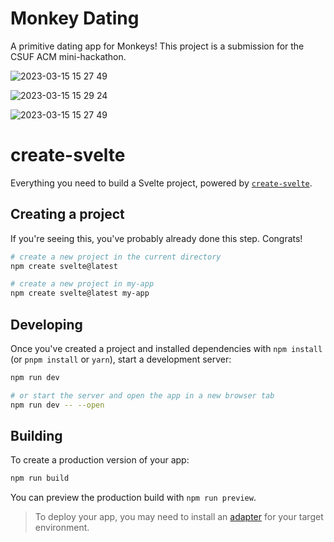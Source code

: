 # Monkey Dating
A primitive dating app for Monkeys! This project is a submission for the CSUF ACM mini-hackathon.

![2023-03-15 15 27 49](https://user-images.githubusercontent.com/71571206/225457627-eb6cd094-9fe1-4893-b35e-dff5922df54b.gif)

![2023-03-15 15 29 24](https://user-images.githubusercontent.com/71571206/225457920-8f37356e-8620-473d-9eac-af0781c566ee.gif)

![2023-03-15 15 27 49](https://user-images.githubusercontent.com/71571206/225457936-33ef0030-f081-4dea-84ca-6fb9e09388a5.gif)


# create-svelte

Everything you need to build a Svelte project, powered by [`create-svelte`](https://github.com/sveltejs/kit/tree/master/packages/create-svelte).

## Creating a project

If you're seeing this, you've probably already done this step. Congrats!

```bash
# create a new project in the current directory
npm create svelte@latest

# create a new project in my-app
npm create svelte@latest my-app
```

## Developing

Once you've created a project and installed dependencies with `npm install` (or `pnpm install` or `yarn`), start a development server:

```bash
npm run dev

# or start the server and open the app in a new browser tab
npm run dev -- --open
```

## Building

To create a production version of your app:

```bash
npm run build
```

You can preview the production build with `npm run preview`.

> To deploy your app, you may need to install an [adapter](https://kit.svelte.dev/docs/adapters) for your target environment.
